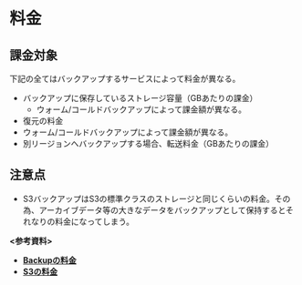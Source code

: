 # 料金
## 課金対象
下記の全てはバックアップするサービスによって料金が異なる。
- バックアップに保存しているストレージ容量（GBあたりの課金）
  - ウォーム/コールドバックアップによって課金額が異なる。
-  復元の料金
  - ウォーム/コールドバックアップによって課金額が異なる。 
- 別リージョンへバックアップする場合、転送料金（GBあたりの課金）

## 注意点
- S3バックアップはS3の標準クラスのストレージと同じくらいの料金。その為、アーカイブデータ等の大きなデータをバックアップとして保持するとそれなりの料金になってしまう。

**<参考資料>**  
- [**Backupの料金**](https://aws.amazon.com/jp/backup/pricing/)
- [**S3の料金**](https://aws.amazon.com/jp/s3/pricing)
